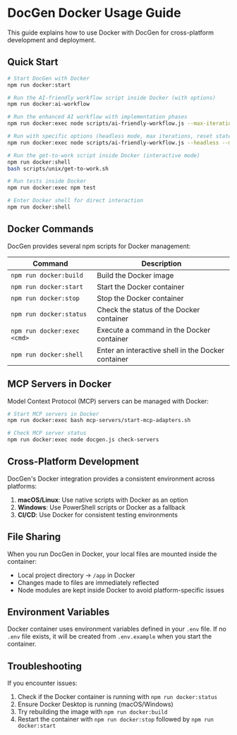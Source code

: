 # DocGen Docker Usage Guide

This guide explains how to use Docker with DocGen for cross-platform development and deployment.

## Quick Start

```bash
# Start DocGen with Docker
npm run docker:start

# Run the AI-friendly workflow script inside Docker (with options)
npm run docker:ai-workflow

# Run the enhanced AI workflow with implementation phases
npm run docker:exec node scripts/ai-friendly-workflow.js --max-iterations 3

# Run with specific options (headless mode, max iterations, reset state)
npm run docker:exec node scripts/ai-friendly-workflow.js --headless --max-iterations 5 --reset

# Run the get-to-work script inside Docker (interactive mode)
npm run docker:shell
bash scripts/unix/get-to-work.sh

# Run tests inside Docker
npm run docker:exec npm test

# Enter Docker shell for direct interaction
npm run docker:shell
```

## Docker Commands

DocGen provides several npm scripts for Docker management:

| Command | Description |
|---------|-------------|
| `npm run docker:build` | Build the Docker image |
| `npm run docker:start` | Start the Docker container |
| `npm run docker:stop` | Stop the Docker container |
| `npm run docker:status` | Check the status of the Docker container |
| `npm run docker:exec <cmd>` | Execute a command in the Docker container |
| `npm run docker:shell` | Enter an interactive shell in the Docker container |

## MCP Servers in Docker

Model Context Protocol (MCP) servers can be managed with Docker:

```bash
# Start MCP servers in Docker
npm run docker:exec bash mcp-servers/start-mcp-adapters.sh

# Check MCP server status
npm run docker:exec node docgen.js check-servers
```

## Cross-Platform Development

DocGen's Docker integration provides a consistent environment across platforms:

1. **macOS/Linux**: Use native scripts with Docker as an option
2. **Windows**: Use PowerShell scripts or Docker as a fallback
3. **CI/CD**: Use Docker for consistent testing environments

## File Sharing

When you run DocGen in Docker, your local files are mounted inside the container:

- Local project directory → `/app` in Docker
- Changes made to files are immediately reflected
- Node modules are kept inside Docker to avoid platform-specific issues

## Environment Variables

Docker container uses environment variables defined in your `.env` file. If no `.env` file exists, it will be created from `.env.example` when you start the container.

## Troubleshooting

If you encounter issues:

1. Check if the Docker container is running with `npm run docker:status`
2. Ensure Docker Desktop is running (macOS/Windows)
3. Try rebuilding the image with `npm run docker:build`
4. Restart the container with `npm run docker:stop` followed by `npm run docker:start`
